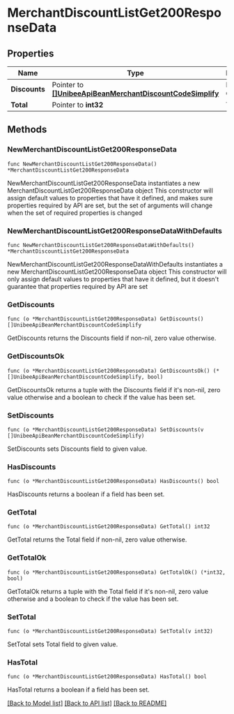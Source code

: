 # MerchantDiscountListGet200ResponseData

## Properties

Name | Type | Description | Notes
------------ | ------------- | ------------- | -------------
**Discounts** | Pointer to [**[]UnibeeApiBeanMerchantDiscountCodeSimplify**](UnibeeApiBeanMerchantDiscountCodeSimplify.md) | Discount Object List | [optional] 
**Total** | Pointer to **int32** | Total | [optional] 

## Methods

### NewMerchantDiscountListGet200ResponseData

`func NewMerchantDiscountListGet200ResponseData() *MerchantDiscountListGet200ResponseData`

NewMerchantDiscountListGet200ResponseData instantiates a new MerchantDiscountListGet200ResponseData object
This constructor will assign default values to properties that have it defined,
and makes sure properties required by API are set, but the set of arguments
will change when the set of required properties is changed

### NewMerchantDiscountListGet200ResponseDataWithDefaults

`func NewMerchantDiscountListGet200ResponseDataWithDefaults() *MerchantDiscountListGet200ResponseData`

NewMerchantDiscountListGet200ResponseDataWithDefaults instantiates a new MerchantDiscountListGet200ResponseData object
This constructor will only assign default values to properties that have it defined,
but it doesn't guarantee that properties required by API are set

### GetDiscounts

`func (o *MerchantDiscountListGet200ResponseData) GetDiscounts() []UnibeeApiBeanMerchantDiscountCodeSimplify`

GetDiscounts returns the Discounts field if non-nil, zero value otherwise.

### GetDiscountsOk

`func (o *MerchantDiscountListGet200ResponseData) GetDiscountsOk() (*[]UnibeeApiBeanMerchantDiscountCodeSimplify, bool)`

GetDiscountsOk returns a tuple with the Discounts field if it's non-nil, zero value otherwise
and a boolean to check if the value has been set.

### SetDiscounts

`func (o *MerchantDiscountListGet200ResponseData) SetDiscounts(v []UnibeeApiBeanMerchantDiscountCodeSimplify)`

SetDiscounts sets Discounts field to given value.

### HasDiscounts

`func (o *MerchantDiscountListGet200ResponseData) HasDiscounts() bool`

HasDiscounts returns a boolean if a field has been set.

### GetTotal

`func (o *MerchantDiscountListGet200ResponseData) GetTotal() int32`

GetTotal returns the Total field if non-nil, zero value otherwise.

### GetTotalOk

`func (o *MerchantDiscountListGet200ResponseData) GetTotalOk() (*int32, bool)`

GetTotalOk returns a tuple with the Total field if it's non-nil, zero value otherwise
and a boolean to check if the value has been set.

### SetTotal

`func (o *MerchantDiscountListGet200ResponseData) SetTotal(v int32)`

SetTotal sets Total field to given value.

### HasTotal

`func (o *MerchantDiscountListGet200ResponseData) HasTotal() bool`

HasTotal returns a boolean if a field has been set.


[[Back to Model list]](../README.md#documentation-for-models) [[Back to API list]](../README.md#documentation-for-api-endpoints) [[Back to README]](../README.md)


